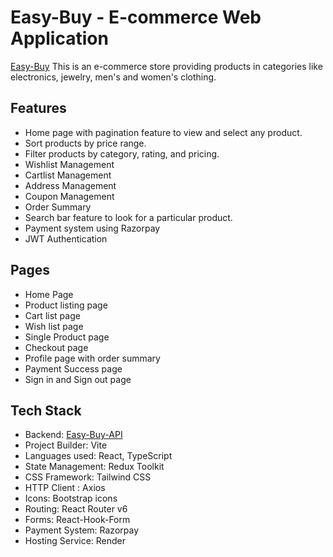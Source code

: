 # Easy-Buy - E-commerce Web Application
[Easy-Buy](https://easy-buy-ecommerce.onrender.com/)
This is an e-commerce store providing products in categories like electronics, jewelry, men's and women's clothing.

## Features
- Home page with pagination feature to view and select any product.
- Sort products by price range.
- Filter products by category, rating, and pricing.
- Wishlist Management
- Cartlist Management 
- Address Management
- Coupon Management
- Order Summary
- Search bar feature to look for a particular product.
- Payment system using Razorpay
- JWT Authentication

## Pages
- Home Page
- Product listing page
- Cart list page
- Wish list page
- Single Product page
- Checkout page
- Profile page with order summary
- Payment Success page
- Sign in and Sign out page

## Tech Stack
- Backend: [Easy-Buy-API](https://easy-buy-api.onrender.com/)
- Project Builder: Vite
- Languages used: React, TypeScript
- State Management: Redux Toolkit
- CSS Framework: Tailwind CSS
- HTTP Client : Axios
- Icons: Bootstrap icons
- Routing: React Router v6
- Forms: React-Hook-Form
- Payment System: Razorpay
- Hosting Service: Render


